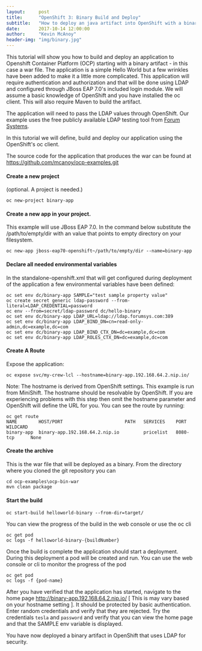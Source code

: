 ```yaml
---
layout:     post
title:      "OpenShift 3: Binary Build and Deploy"
subtitle:   "How to deploy an java artifact into OpenShift with a binary build"
date:       2017-10-14 12:00:00
author:     "Kevin McAnoy"
header-img: "img/binary.jpg"
---
```


This tutorial will show you how to build and deploy an application to Openshift Container Platform (OCP) starting with a binary artifact - in this case a war file. The application is a simple Hello World but a few wrinkles have been added to make it a little more complicated. This application will require authentication and authorization and that will be done using LDAP and configured through JBoss EAP 7.0's included login module. We will assume a basic knowledge of OpenShift and you have installed the oc client. This will also require Maven to build the artifact.

The application will need to pass the LDAP values through OpenShift. Our example uses the free publicly available LDAP testing tool from   [Forum Systems](http://www.forumsys.com/tutorials/integration-how-to/ldap/online-ldap-test-server/).

In this tutorial we will define, build and deploy our application using the OpenShift's oc client.

The source code for the application that produces the war can be found at <https://github.com/mcanoy/ocp-examples.git>

#### Create a new project 
(optional. A project is needed.)

```
oc new-project binary-app
```

#### Create a new app in your project. 

This example will use JBoss EAP 7.0.
In the command below substitute the /path/to/empty/dir with an value that points to empty directory on your filesystem.  

```
oc new-app jboss-eap70-openshift~/path/to/empty/dir --name=binary-app
```

#### Declare all needed environmental variables

In the standalone-openshift.xml that will get configured during deployment of the application a few environmental variables have been defined:


```
oc set env dc/binary-app SAMPLE="test sample property value"
oc create secret generic ldap-password --from-literal=LDAP_CREDENTIAL=password
oc env --from=secret/ldap-password dc/hello-binary
oc set env dc/binary-app LDAP_URL=ldap://ldap.forumsys.com:389
oc set env dc/binary-app LDAP_BIND_DN=cn=read-only-admin,dc=example,dc=com
oc set env dc/binary-app LDAP_BIND_CTX_DN=dc=example,dc=com
oc set env dc/binary-app LDAP_ROLES_CTX_DN=dc=example,dc=com
```

#### Create A Route

Expose the application:

```
oc expose svc/my-crew-lcl --hostname=binary-app.192.168.64.2.nip.io/
```
Note: The hostname is derived from OpenShift settings. This example is run from MiniShift. The hostname should be resolvable by OpenShift. If you are experiencing problems with this step then omit the hostname parameter and OpenShift will define the URL for you. You can see the route by running:
```
oc get route
NAME        HOST/PORT                       PATH   SERVICES    PORT          WILDCARD
binary-app  binary-app.192.168.64.2.nip.io         pricelist   8080-tcp      None
```

#### Create the archive
This is the war file that will be deployed as a binary. From the directory where you cloned the git repository you can 
```
cd ocp-examples\ocp-bin-war
mvn clean package
```

#### Start the build

```
oc start-build helloworld-binary --from-dir=target/
```

You can view the progress of the build in the web console or use the oc cli

```
oc get pod
oc logs -f helloworld-binary-{buildNumber}
```

Once the build is complete the application should start a deployment. During this deployment a pod will be created and run. You can use the web console or cli to monitor the progress of the pod

```
oc get pod
oc logs -f {pod-name}
```

After you have verified that the application has started, navigate to the home page http://binary-app.192.168.64.2.nip.io/ [ This is may vary based on your hostname setting ]. It should be protected by basic authentication. Enter random credentials and verify that they are rejected. Try the credentials `tesla` and `password` and verify that you can view the home page and that the SAMPLE env variable is displayed.

You have now deployed a binary artifact in OpenShift that uses LDAP for security.

